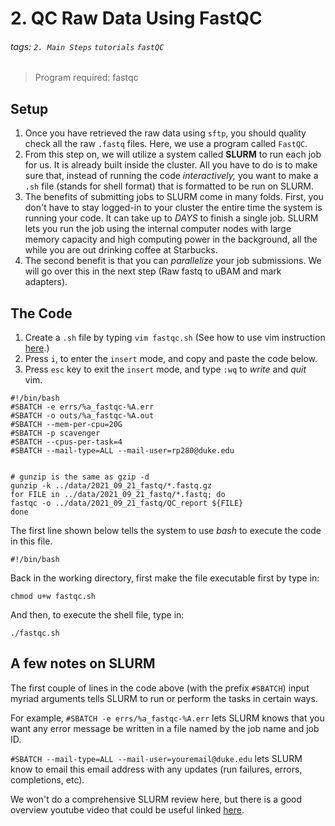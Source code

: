 # 2. QC Raw Data Using FastQC
###### tags: `2. Main Steps` `tutorials` `fastQC`
> Program required: fastqc

## Setup 
1. Once you have retrieved the raw data using `sftp`, you should quality check all the raw `.fastq` files. Here, we use a program called `FastQC`.
2. From this step on, we will utilize a system called **SLURM** to run each job for us. It is already built inside the cluster. All you have to do is to make sure that, instead of running the code *interactively,* you want to make a `.sh` file (stands for shell format) that is formatted to be run on SLURM. 
3. The benefits of submitting jobs to SLURM come in many folds. First, you don't have to stay logged-in to your cluster the entire time the system is running your code. It can take up to *DAYS* to finish a single job. SLURM lets you run the job using the internal computer nodes with large memory capacity and high computing power in the background, all the while you are out drinking coffee at Starbucks. 
4. The second benefit is that you can *parallelize* your job submissions. We will go over this in the next step (Raw fastq to uBAM and mark adapters). 


## The Code 
1. Create a `.sh` file by typing `vim fastqc.sh` (See how to use vim instruction [here](https://github.com/Noor-WGS-data/Genome_sequence_data/blob/main/Tutorials/vim_cheat_sheet.md).)
2. Press `i`, to enter the `insert` mode, and copy and paste the code below. 
3. Press `esc` key to exit the `insert` mode, and type `:wq` to *write* and *quit* vim. 
```
#!/bin/bash 
#SBATCH -e errs/%a_fastqc-%A.err 
#SBATCH -o outs/%a_fastqc-%A.out 
#SBATCH --mem-per-cpu=20G 
#SBATCH -p scavenger
#SBATCH --cpus-per-task=4 
#SBATCH --mail-type=ALL --mail-user=rp280@duke.edu


# gunzip is the same as gzip -d
gunzip -k ../data/2021_09_21_fastq/*.fastq.gz
for FILE in ../data/2021_09_21_fastq/*.fastq; do
fastqc -o ../data/2021_09_21_fastq/QC_report ${FILE}
done
```
The first line shown below tells the system to use *bash* to execute the code in this file. 
```
#!/bin/bash 
```


Back in the working directory, first make the file executable first by type in:
```
chmod u+w fastqc.sh
```

And then, to execute the shell file, type in:
```
./fastqc.sh
```

## A few notes on SLURM

The first couple of lines in the code above (with the prefix `#SBATCH`) input myriad arguments tells SLURM to run or perform the tasks in certain ways. 

For example, 
`#SBATCH -e errs/%a_fastqc-%A.err` lets SLURM knows that you want any error message be written in a file named by the job name and job ID. 

`#SBATCH --mail-type=ALL --mail-user=youremail@duke.edu` lets SLURM know to email this email address with any updates (run failures, errors, completions, etc).

We won't do a comprehensive SLURM review here, but there is a good overview youtube video that could be useful linked [here](https://www.youtube.com/watch?v=U42qlYkzP9k&ab_channel=BYUSupercomputing).



